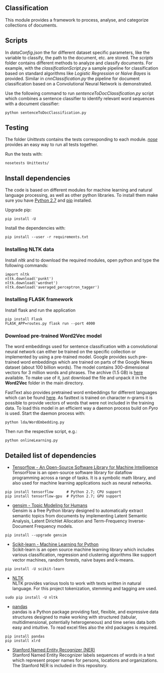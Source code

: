 ## Classification

This module provides a framework to process, analyse, and categorize collections of documents.


## Scripts
In *dataConfig.json* the for different dataset specific parameters, like the variable to classify, the path to the document, etc. are stored.
The *scripts* folder contains different methods to analyze and classify documents. For example, with the *classificationScript.py* a sample pipeline for classification based on standard algorithms like *Logistic Regression* or *Naive Bayes* is provided. Similar in *cnnClassification.py* the pipeline for document classification based on a Convolutional Neural Network is demonstrated.

Use the following command to run *sentenceToDocClassification.py* script which combines a sentence classifier to identify relevant word sequences with a document classifier:
```
python sentenceToDocClassification.py
```


## Testing
The folder *Unittests* contains the tests corresponding to each module. [*nose*](http://nose.readthedocs.org/) provides an easy way to run all tests together. <br  />

Run the tests with:
```
nosetests Unittests/
```

## Install dependencies
The code is based on different modules for machine learning and natural language processing, as well as other python libraries. To install them make sure you have [Python 2.7](https://www.python.org/download/releases/2.7/) and [pip](https://pip.pypa.io/en/stable/) installed.

Upgrade pip:
```
pip install -U
```

Install the dependencies with:
```
pip install --user -r requirements.txt
```

### Installing NLTK data
Install *nltk* and to download the required modules, open python and type the following commands:
```
import nltk
nltk.download('punkt')
nltk.download('wordnet')
nltk.download('averaged_perceptron_tagger')

```

### Installing FLASK framework
Install flask and run the application
```
pip install Flask
FLASK_APP=routes.py flask run --port 4000

```

### Download pre-trained Word2Vec model
The word embeddings used for sentence classification with a convolutional neural network can either be trained on the specific collection or implemented by using a pre-trained model.
Google provides such pre-trained word embeddings which are trained on parts of the Google News dataset (about 100 billion words). The model contains 300-dimensional vectors for 3 million words and phrases. The archive (1.5 GB) is [here](https://drive.google.com/file/d/0B7XkCwpI5KDYNlNUTTlSS21pQmM/edit) available.
To make use of it, just download the file and unpack it in the **Word2Vec** folder in the main directory.

FastText also provides pretrained word embeddings for different languages which can be found [here](https://fasttext.cc/docs/en/crawl-vectors.html). As fasttext is trained on character n-grams it is possible to provide vectors of words that were not included in the training data. To load this model in an efficient way a daemon process build on *Pyro* is used.
Start the daemon process with:
```
python lda/WordEmbedding.py
```
Then run the respective script, e.g.:
```
python onlineLearning.py
```

## Detailed list of dependencies
* [Tensorflow - An Open-Source Software Library for Machine Intelligence](https://www.tensorflow.org/install/) <br />
TensorFlow is an open-source software library for dataflow programming across a range of tasks. It is a symbolic math library, and also used for machine learning applications such as neural networks.
```
pip install tensorflow      # Python 2.7; CPU support
pip install tensorflow-gpu  # Python 2.7; GPU support
```

* [gensim - Topic Modeling for Humans](https://radimrehurek.com/gensim/install.html) <br />
Gensim is a free Python library designed to automatically extract semantic topics from documents by implementing Latent Semantic Analysis, Latent Dirichlet Allocation and Term-Frequency Inverse-Document Frequency models.
```
pip install --upgrade gensim
```
* [Scikit-learn - Machine Learning for Python](http://scikit-learn.org/stable/install.html) <br />
Scikit-learn is an open source machine learning library which includes various classification, regression and clustering algorithms like support vector machines, random forests, naive bayes and k-means.
```
pip install -U scikit-learn
```
* [NLTK](http://www.nltk.org/install.html) <br />
NLTK provides various tools to work with texts written in natural language. For this project tokenization, stemming and tagging are used.
```
sudo pip install -U nltk
``` 

* [pandas](http://pandas.pydata.org/pandas-docs/stable/install.html) <br />
pandas is a Python package providing fast, flexible, and expressive data structures designed to make working with structured (tabular, multidimensional, potentially heterogeneous) and time series data both easy and intuitive. To read excel files also the xlrd packages is required.
```
pip install pandas
pip install xlrd
```
* [Stanford Named Entity Recognizer (NER)](http://nlp.stanford.edu/software/CRF-NER.shtml) <br />
Stanford Named Entity Recognizer labels sequences of words in a text which represent proper names for persons, locations and organizations. The Stanford NER is included in this repository.


